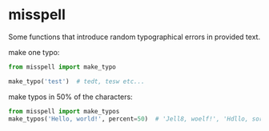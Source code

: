 # misspell
Some functions that introduce random typographical errors in provided text.

make one typo:
```python
from misspell import make_typo

make_typo('test')  # tedt, tesw etc...
```

make typos in 50% of the characters:

```python
from misspell import make_typos
make_typos('Hello, world!', percent=50)  # 'Jell8, woelf!', 'Hdllo, sorld!' etc...
